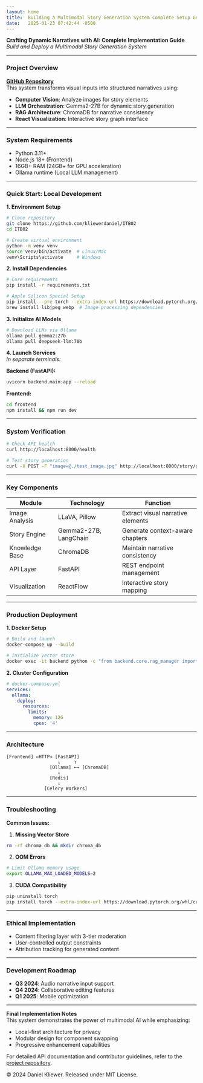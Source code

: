 ```yaml
---
layout: home
title:  Building a Multimodal Story Generation System Complete Setup Guide
date:   2025-01-23 07:42:44 -0500
---
```




**Crafting Dynamic Narratives with AI: Complete Implementation Guide**  
*Build and Deploy a Multimodal Story Generation System*  

---

### **Project Overview**  
**[GitHub Repository](https://github.com/kliewerdaniel/ITB02)**  
This system transforms visual inputs into structured narratives using:  
- **Computer Vision**: Analyze images for story elements  
- **LLM Orchestration**: Gemma2-27B for dynamic story generation  
- **RAG Architecture**: ChromaDB for narrative consistency  
- **React Visualization**: Interactive story graph interface  

---

### **System Requirements**  
- Python 3.11+  
- Node.js 18+ (Frontend)  
- 16GB+ RAM (24GB+ for GPU acceleration)  
- Ollama runtime (Local LLM management)  

---

### **Quick Start: Local Development**  
**1. Environment Setup**  
```bash
# Clone repository
git clone https://github.com/kliewerdaniel/ITB02
cd ITB02

# Create virtual environment
python -m venv venv
source venv/bin/activate  # Linux/Mac
venv\Scripts\activate     # Windows
```

**2. Install Dependencies**  
```bash
# Core requirements
pip install -r requirements.txt

# Apple Silicon Special Setup
pip install --pre torch --extra-index-url https://download.pytorch.org/whl/nightly/cpu
brew install libjpeg webp  # Image processing dependencies
```

**3. Initialize AI Models**  
```bash
# Download LLMs via Ollama
ollama pull gemma2:27b
ollama pull deepseek-llm:70b
```

**4. Launch Services**  
*In separate terminals:*  

**Backend (FastAPI):**  
```bash
uvicorn backend.main:app --reload
```

**Frontend:**  
```bash
cd frontend
npm install && npm run dev
```

---

### **System Verification**  
```bash
# Check API health
curl http://localhost:8000/health

# Test story generation
curl -X POST -F "image=@./test_image.jpg" http://localhost:8000/story/generate-story
```

---

### **Key Components**  
| **Module** | **Technology** | **Function** |  
|------------|----------------|--------------|  
| Image Analysis | LLaVA, Pillow | Extract visual narrative elements |  
| Story Engine | Gemma2-27B, LangChain | Generate context-aware chapters |  
| Knowledge Base | ChromaDB | Maintain narrative consistency |  
| API Layer | FastAPI | REST endpoint management |  
| Visualization | ReactFlow | Interactive story mapping |  

---

### **Production Deployment**  
**1. Docker Setup**  
```bash
# Build and launch
docker-compose up --build

# Initialize vector store
docker exec -it backend python -c "from backend.core.rag_manager import NarrativeRAG; NarrativeRAG()"
```

**2. Cluster Configuration**  
```yaml
# docker-compose.yml
services:
  ollama:
    deploy:
      resources:
        limits:
          memory: 12G
          cpus: '4'
```

---

### **Architecture**  
```
[Frontend] ←HTTP→ [FastAPI]  
                   ↓     ↑  
                [Ollama] ←→ [ChromaDB]  
                   ↓  
                [Redis]  
                   ↓  
              [Celery Workers]
```

---

### **Troubleshooting**  
**Common Issues:**  

1. **Missing Vector Store**  
```bash
rm -rf chroma_db && mkdir chroma_db
```

2. **OOM Errors**  
```bash
# Limit Ollama memory usage
export OLLAMA_MAX_LOADED_MODELS=2
```

3. **CUDA Compatibility**  
```bash
pip uninstall torch
pip install torch --extra-index-url https://download.pytorch.org/whl/cu117
```

---

### **Ethical Implementation**  
- Content filtering layer with 3-tier moderation  
- User-controlled output constraints  
- Attribution tracking for generated content  

---

### **Development Roadmap**  
- **Q3 2024**: Audio narrative input support  
- **Q4 2024**: Collaborative editing features  
- **Q1 2025**: Mobile optimization  

---

**Final Implementation Notes**  
This system demonstrates the power of multimodal AI while emphasizing:  
- Local-first architecture for privacy  
- Modular design for component swapping  
- Progressive enhancement capabilities  

For detailed API documentation and contributor guidelines, refer to the [project repository](https://github.com/kliewerdaniel/ITB02).

© 2024 Daniel Kliewer. Released under MIT License.